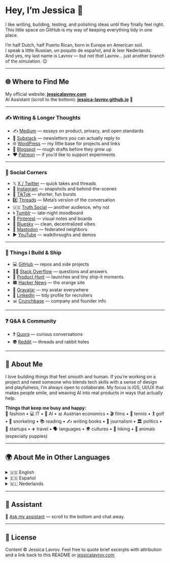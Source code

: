 # Hey, I’m Jessica 👋

I like writing, building, testing, and polishing ideas until they finally feel right.  
This little space on GitHub is my way of keeping everything tidy in one place.  

I’m half Dutch, half Puerto Rican, born in Europe on American soil.  
I speak a little Russian, un poquito de español, and ik leer Nederlands.  
And yes, my last name is Lavrov — but not *that* Lavrov… just another branch of the simulation. 😉

---

## 🌐 Where to Find Me

My official website: [**jessicalavrov.com**](https://jessicalavrov.com)  
AI Assistant (scroll to the bottom): [**jessica-lavrov.github.io**](https://jessica-lavrov.github.io) 🤖

---

### ✍️ Writing & Longer Thoughts
- ✍️ [Medium](https://medium.com/@jessicalavrov) — essays on product, privacy, and open standards  
- 📰 [Substack](https://jessicalavrov.substack.com) — newsletters you can actually reply to  
- 🌐 [WordPress](https://jessicalavrov.wordpress.com) — my little base for projects and links  
- 📓 [Blogspot](https://jessica-lavrov.blogspot.com) — rough drafts before they grow up  
- ❤️ [Patreon](https://www.patreon.com/cw/Jessica_Lavrov) — if you’d like to support experiments  

---

### 📱 Social Corners
- 𝕏 [X / Twitter](https://x.com/jessica_lavrov) — quick takes and threads  
- 📸 [Instagram](https://instagram.com/jessica.lavrov) — snapshots and behind-the-scenes  
- 🎵 [TikTok](https://www.tiktok.com/@jessica.lavrov) — shorter, fun bursts  
- #️⃣ [Threads](https://threads.net/@jessica.lavrov) — Meta’s version of the conversation  
- 🇺🇸 [Truth Social](https://truthsocial.com/@jessica_lavrov) — another audience, why not  
- 🌀 [Tumblr](https://www.tumblr.com/jessica-lavrov) — late-night moodboard  
- 📌 [Pinterest](https://pinterest.com/jessica_lavrov) — visual notes and boards  
- 🧿 [Bluesky](https://jessica-lavrov.bsky.social) — clean, decentralized vibes  
- 🐘 [Mastodon](https://mastodon.social/@jessica_lavrov) — federated neighbors  
- ▶️ [YouTube](https://www.youtube.com/@jessica_lavrov) — walkthroughs and demos  

---

### 🚀 Things I Build & Ship
- 💻 [GitHub](https://github.com/jessica-lavrov) — repos and side projects  
- 🧑‍💻 [Stack Overflow](https://stackoverflow.com/users/31605603/jessica-lavrov) — questions and answers  
- 🚀 [Product Hunt](https://producthunt.com/@jessica_lavrov) — launches and tiny ship-it moments  
- 🟧 [Hacker News](https://news.ycombinator.com/user?id=jessica_lavrov) — the orange site  
- 🪪 [Gravatar](https://gravatar.com/jessicalavrov) — my avatar everywhere  
- 💼 [LinkedIn](https://linkedin.com/in/jessica-lavrov) — tidy profile for recruiters  
- 📊 [Crunchbase](https://www.crunchbase.com/person/jessica-lavrov) — company and founder info  

---

### ❓ Q&A & Community
- ❓ [Quora](https://www.quora.com/profile/Jessica-Lavrov) — curious conversations  
- 👽 [Reddit](https://www.reddit.com/user/JessicaLavrov) — threads and rabbit holes  

---

## 🧭 About Me

I love building things that feel smooth and human. If you’re working on a project and need someone who blends tech skills with a sense of design and playfulness, I’m always open to collaborate. My focus is iOS, UI/UX that makes people smile, and weaving AI into real products in ways that actually help.

**Things that keep me busy and happy:**  
👗 fashion • 💻 IT • 🤖 AI • 📊 Austrian economics • 🎬 films • 🎾 tennis • 🏌️ golf • 🐠 snorkeling • 📚 reading • ✍️ writing books • 📰 journalism • 🏛️ politics • 🚀 startups • ✈️ travel • 🗣️ languages • 🌍 cultures • 🥾 hiking • 🐶 animals (especially puppies)

---

## 🌍 About Me in Other Languages

<details>
<summary>🇺🇸 English</summary>

Hi, I’m Jessica. I like writing, building, testing, and polishing ideas until they feel right. Think of this as my map of the internet, a collection of places where I show up. Platforms don’t always agree with each other, and that’s fine by me; a little contrast makes both software and people more interesting. I’m half Dutch, half Puerto Rican, born in Europe on American soil. I speak a little Russian, un poquito de español, and ik leer Nederlands. And yes, my last name is Lavrov, but not that Lavrov… just another branch of the simulation.
</details>

<details>
<summary>🇪🇸 Español</summary>

Hola, soy Jessica. Me gusta escribir, construir, probar y pulir ideas hasta que encajan. Este es mi mapa de internet, una colección de lugares donde aparezco. Las plataformas no siempre coinciden, y no pasa nada; un poco de contraste hace que el software y las personas sean más interesantes. Soy mitad neerlandesa y mitad puertorriqueña, nacida en Europa en territorio estadounidense. Hablo un poco de ruso, un poquito de español y estoy aprendiendo neerlandés. Y sí, mi apellido es Lavrov, pero no ese Lavrov… solo otra rama de la simulación.
</details>

<details>
<summary>🇳🇱 Nederlands</summary>

Hoi, ik ben Jessica. Ik schrijf, bouw, test en schaaf ideeën bij tot ze kloppen. Dit is mijn kaart van het internet, een verzameling plekken waar ik verschijn. Platforms zijn het niet altijd eens en dat is prima; een beetje contrast maakt software en mensen interessanter. Ik ben half Nederlands en half Puerto Ricaans, geboren in Europa op Amerikaans grondgebied. Ik spreek een beetje Russisch, een beetje Spaans en ik leer Nederlands. En ja, mijn achternaam is Lavrov, maar niet die Lavrov… gewoon een andere tak van de simulatie.
</details>

---

## 🤖 Assistant

💬 [Ask my assistant](https://jessica-lavrov.github.io) — scroll to the bottom and chat away.

---

## 📄 License

Content © Jessica Lavrov. Feel free to quote brief excerpts with attribution and a link back to this README or [jessicalavrov.com](https://jessicalavrov.com)
